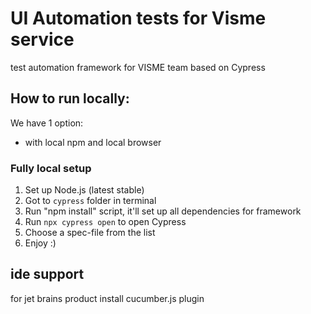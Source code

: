 # UI Automation tests for Visme service
test automation framework for VISME team based on Cypress

## How to run locally:
We have 1 option:
 - with local npm and local browser

### Fully local setup

1. Set up Node.js (latest stable)
2. Got to `cypress` folder in terminal
3. Run "npm install" script, it'll set up all dependencies for framework
4. Run `npx cypress open` to open Cypress
5. Choose a spec-file from the list
6. Enjoy :)

## ide support
for jet brains product install cucumber.js plugin
